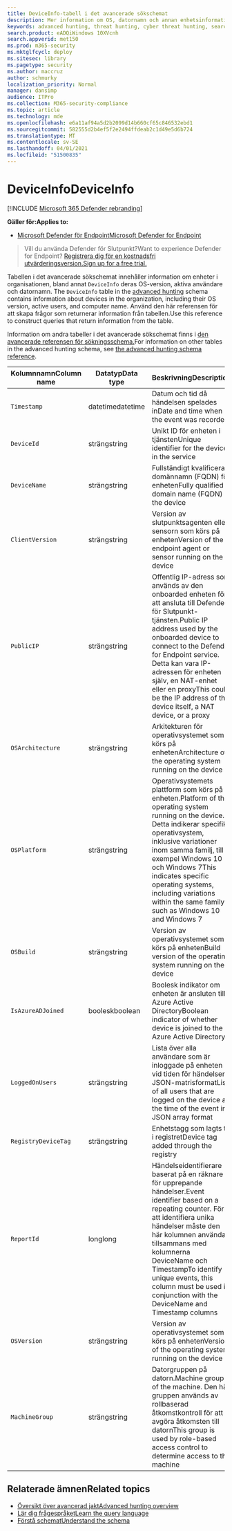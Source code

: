 ```yaml
---
title: DeviceInfo-tabell i det avancerade sökschemat
description: Mer information om OS, datornamn och annan enhetsinformation i tabellen DeviceInfo i det avancerade sökschemat
keywords: advanced hunting, threat hunting, cyber threat hunting, search, query, telemetry, schema reference, kusto, table, column, data type, description, deviceinfo, device, OS, platform, users, DeviceInfo
search.product: eADQiWindows 10XVcnh
search.appverid: met150
ms.prod: m365-security
ms.mktglfcycl: deploy
ms.sitesec: library
ms.pagetype: security
ms.author: maccruz
author: schmurky
localization_priority: Normal
manager: dansimp
audience: ITPro
ms.collection: M365-security-compliance
ms.topic: article
ms.technology: mde
ms.openlocfilehash: e6a11af94a5d2b2099d14b660cf65c846532ebd1
ms.sourcegitcommit: 582555d2b4ef5f2e2494ffdeab2c1d49e5d6b724
ms.translationtype: MT
ms.contentlocale: sv-SE
ms.lasthandoff: 04/01/2021
ms.locfileid: "51500835"
---
```

# <a name="deviceinfo"></a><span data-ttu-id="410ce-104">DeviceInfo</span><span class="sxs-lookup"><span data-stu-id="410ce-104">DeviceInfo</span></span>

[!INCLUDE [Microsoft 365 Defender rebranding](../../includes/microsoft-defender.md)]

<span data-ttu-id="410ce-105">**Gäller för:**</span><span class="sxs-lookup"><span data-stu-id="410ce-105">**Applies to:**</span></span>
- [<span data-ttu-id="410ce-106">Microsoft Defender för Endpoint</span><span class="sxs-lookup"><span data-stu-id="410ce-106">Microsoft Defender for Endpoint</span></span>](https://go.microsoft.com/fwlink/p/?linkid=2154037)


><span data-ttu-id="410ce-107">Vill du använda Defender för Slutpunkt?</span><span class="sxs-lookup"><span data-stu-id="410ce-107">Want to experience Defender for Endpoint?</span></span> [<span data-ttu-id="410ce-108">Registrera dig för en kostnadsfri utvärderingsversion.</span><span class="sxs-lookup"><span data-stu-id="410ce-108">Sign up for a free trial.</span></span>](https://www.microsoft.com/microsoft-365/windows/microsoft-defender-atp?ocid=docs-wdatp-advancedhuntingref-abovefoldlink)

<span data-ttu-id="410ce-109">Tabellen i det avancerade sökschemat innehåller information om enheter i organisationen, bland annat `DeviceInfo` deras OS-version, aktiva användare och datornamn. [](advanced-hunting-overview.md)</span><span class="sxs-lookup"><span data-stu-id="410ce-109">The `DeviceInfo` table in the [advanced hunting](advanced-hunting-overview.md) schema contains information about devices in the organization, including their OS version, active users, and computer name.</span></span> <span data-ttu-id="410ce-110">Använd den här referensen för att skapa frågor som returnerar information från tabellen.</span><span class="sxs-lookup"><span data-stu-id="410ce-110">Use this reference to construct queries that return information from the table.</span></span>

<span data-ttu-id="410ce-111">Information om andra tabeller i det avancerade sökschemat finns i [den avancerade referensen för sökningsschema.](advanced-hunting-schema-reference.md)</span><span class="sxs-lookup"><span data-stu-id="410ce-111">For information on other tables in the advanced hunting schema, see [the advanced hunting schema reference](advanced-hunting-schema-reference.md).</span></span>

| <span data-ttu-id="410ce-112">Kolumnnamn</span><span class="sxs-lookup"><span data-stu-id="410ce-112">Column name</span></span> | <span data-ttu-id="410ce-113">Datatyp</span><span class="sxs-lookup"><span data-stu-id="410ce-113">Data type</span></span> | <span data-ttu-id="410ce-114">Beskrivning</span><span class="sxs-lookup"><span data-stu-id="410ce-114">Description</span></span> |
|-------------|-----------|-------------|
| `Timestamp` | <span data-ttu-id="410ce-115">datetime</span><span class="sxs-lookup"><span data-stu-id="410ce-115">datetime</span></span> | <span data-ttu-id="410ce-116">Datum och tid då händelsen spelades in</span><span class="sxs-lookup"><span data-stu-id="410ce-116">Date and time when the event was recorded</span></span> |
| `DeviceId` | <span data-ttu-id="410ce-117">sträng</span><span class="sxs-lookup"><span data-stu-id="410ce-117">string</span></span> | <span data-ttu-id="410ce-118">Unikt ID för enheten i tjänsten</span><span class="sxs-lookup"><span data-stu-id="410ce-118">Unique identifier for the device in the service</span></span> |
| `DeviceName` | <span data-ttu-id="410ce-119">sträng</span><span class="sxs-lookup"><span data-stu-id="410ce-119">string</span></span> | <span data-ttu-id="410ce-120">Fullständigt kvalificerat domännamn (FQDN) för enheten</span><span class="sxs-lookup"><span data-stu-id="410ce-120">Fully qualified domain name (FQDN) of the device</span></span> |
| `ClientVersion` | <span data-ttu-id="410ce-121">sträng</span><span class="sxs-lookup"><span data-stu-id="410ce-121">string</span></span> | <span data-ttu-id="410ce-122">Version av slutpunktsagenten eller sensorn som körs på enheten</span><span class="sxs-lookup"><span data-stu-id="410ce-122">Version of the endpoint agent or sensor running on the device</span></span> |
| `PublicIP` | <span data-ttu-id="410ce-123">sträng</span><span class="sxs-lookup"><span data-stu-id="410ce-123">string</span></span> | <span data-ttu-id="410ce-124">Offentlig IP-adress som används av den onboarded enheten för att ansluta till Defender för Slutpunkt-tjänsten.</span><span class="sxs-lookup"><span data-stu-id="410ce-124">Public IP address used by the onboarded device to connect to the Defender for Endpoint service.</span></span> <span data-ttu-id="410ce-125">Detta kan vara IP-adressen för enheten själv, en NAT-enhet eller en proxy</span><span class="sxs-lookup"><span data-stu-id="410ce-125">This could be the IP address of the device itself, a NAT device, or a proxy</span></span> |
| `OSArchitecture` | <span data-ttu-id="410ce-126">sträng</span><span class="sxs-lookup"><span data-stu-id="410ce-126">string</span></span> | <span data-ttu-id="410ce-127">Arkitekturen för operativsystemet som körs på enheten</span><span class="sxs-lookup"><span data-stu-id="410ce-127">Architecture of the operating system running on the device</span></span> |
| `OSPlatform` | <span data-ttu-id="410ce-128">sträng</span><span class="sxs-lookup"><span data-stu-id="410ce-128">string</span></span> | <span data-ttu-id="410ce-129">Operativsystemets plattform som körs på enheten.</span><span class="sxs-lookup"><span data-stu-id="410ce-129">Platform of the operating system running on the device.</span></span> <span data-ttu-id="410ce-130">Detta indikerar specifika operativsystem, inklusive variationer inom samma familj, till exempel Windows 10 och Windows 7</span><span class="sxs-lookup"><span data-stu-id="410ce-130">This indicates specific operating systems, including variations within the same family, such as Windows 10 and Windows 7</span></span> |
| `OSBuild` | <span data-ttu-id="410ce-131">sträng</span><span class="sxs-lookup"><span data-stu-id="410ce-131">string</span></span> | <span data-ttu-id="410ce-132">Version av operativsystemet som körs på enheten</span><span class="sxs-lookup"><span data-stu-id="410ce-132">Build version of the operating system running on the device</span></span> |
| `IsAzureADJoined` | <span data-ttu-id="410ce-133">boolesk</span><span class="sxs-lookup"><span data-stu-id="410ce-133">boolean</span></span> | <span data-ttu-id="410ce-134">Boolesk indikator om enheten är ansluten till Azure Active Directory</span><span class="sxs-lookup"><span data-stu-id="410ce-134">Boolean indicator of whether device is joined to the Azure Active Directory</span></span> |
| `LoggedOnUsers` | <span data-ttu-id="410ce-135">sträng</span><span class="sxs-lookup"><span data-stu-id="410ce-135">string</span></span> | <span data-ttu-id="410ce-136">Lista över alla användare som är inloggade på enheten vid tiden för händelsen i JSON-matrisformat</span><span class="sxs-lookup"><span data-stu-id="410ce-136">List of all users that are logged on the device at the time of the event in JSON array format</span></span> |
| `RegistryDeviceTag` | <span data-ttu-id="410ce-137">sträng</span><span class="sxs-lookup"><span data-stu-id="410ce-137">string</span></span> | <span data-ttu-id="410ce-138">Enhetstagg som lagts till i registret</span><span class="sxs-lookup"><span data-stu-id="410ce-138">Device tag added through the registry</span></span> |
| `ReportId` | <span data-ttu-id="410ce-139">long</span><span class="sxs-lookup"><span data-stu-id="410ce-139">long</span></span> | <span data-ttu-id="410ce-140">Händelseidentifierare baserat på en räknare för upprepande händelser.</span><span class="sxs-lookup"><span data-stu-id="410ce-140">Event identifier based on a repeating counter.</span></span> <span data-ttu-id="410ce-141">För att identifiera unika händelser måste den här kolumnen användas tillsammans med kolumnerna DeviceName och Timestamp</span><span class="sxs-lookup"><span data-stu-id="410ce-141">To identify unique events, this column must be used in conjunction with the DeviceName and Timestamp columns</span></span> |
| `OSVersion` | <span data-ttu-id="410ce-142">sträng</span><span class="sxs-lookup"><span data-stu-id="410ce-142">string</span></span> | <span data-ttu-id="410ce-143">Version av operativsystemet som körs på enheten</span><span class="sxs-lookup"><span data-stu-id="410ce-143">Version of the operating system running on the device</span></span> |
| `MachineGroup` | <span data-ttu-id="410ce-144">sträng</span><span class="sxs-lookup"><span data-stu-id="410ce-144">string</span></span> | <span data-ttu-id="410ce-145">Datorgruppen på datorn.</span><span class="sxs-lookup"><span data-stu-id="410ce-145">Machine group of the machine.</span></span> <span data-ttu-id="410ce-146">Den här gruppen används av rollbaserad åtkomstkontroll för att avgöra åtkomsten till datorn</span><span class="sxs-lookup"><span data-stu-id="410ce-146">This group is used by role-based access control to determine access to the machine</span></span> |

## <a name="related-topics"></a><span data-ttu-id="410ce-147">Relaterade ämnen</span><span class="sxs-lookup"><span data-stu-id="410ce-147">Related topics</span></span>
- [<span data-ttu-id="410ce-148">Översikt över avancerad jakt</span><span class="sxs-lookup"><span data-stu-id="410ce-148">Advanced hunting overview</span></span>](advanced-hunting-overview.md)
- [<span data-ttu-id="410ce-149">Lär dig frågespråket</span><span class="sxs-lookup"><span data-stu-id="410ce-149">Learn the query language</span></span>](advanced-hunting-query-language.md)
- [<span data-ttu-id="410ce-150">Förstå schemat</span><span class="sxs-lookup"><span data-stu-id="410ce-150">Understand the schema</span></span>](advanced-hunting-schema-reference.md)
